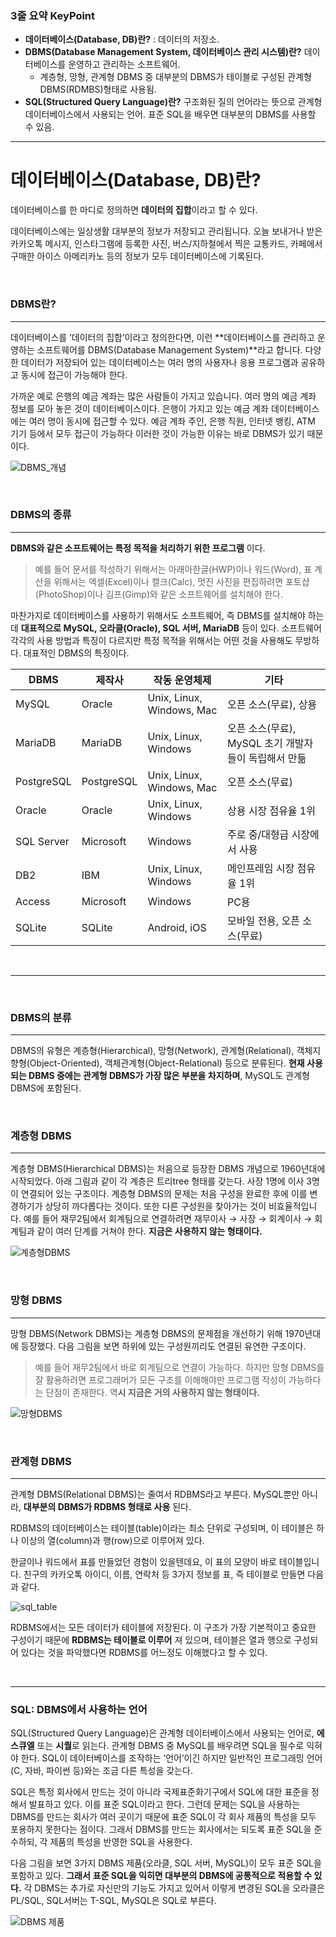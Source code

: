 ### **3줄 요약 KeyPoint**

- **데이터베이스(Database, DB)란?** : 데이터의 저장소. 
- **DBMS(Database Management System, 데이터베이스 관리 시스템)란?** 데이터베이스를 운영하고 관리하는 소프트웨어.
  - 계층형, 망형, 관계형 DBMS 중 대부분의 DBMS가 테이블로 구성된 관계형 DBMS(RDMBS)형태로 사용됨. 
- **SQL(Structured Query Language)란?** 구조화된 질의 언어라는 뜻으로 관계형 데이터베이스에서 사용되는 언어. 표준 SQL을 배우면 대부분의 DBMS를 사용할 수 있음.

 

------

 

# 데이터베이스(Database, DB)란?

데이터베이스를 한 마디로 정의하면 **데이터의 집합**이라고 할 수 있다.

데이터베이스에는 일상생활 대부분의 정보가 저장되고 관리됩니다. 오늘 보내거나 받은 카카오톡 메시지, 인스타그램에 등록한 사진, 버스/지하철에서 찍은 교통카드, 카페에서 구매한 아이스 아메리카노 등의 정보가 모두 데이터베이스에 기록된다.

 </br>

### DBMS란?

---

데이터베이스를 ‘데이터의 집합’이라고 정의한다면, 이런 **데이터베이스를 관리하고 운영하는 소프트웨어를 DBMS(Database Management System)**라고 합니다. 다양한 데이터가 저장되어 있는 데이터베이스는 여러 명의 사용자나 응용 프로그램과 공유하고 동시에 접근이 가능해야 한다.

 

가까운 예로 은행의 예금 계좌는 많은 사람들이 가지고 있습니다. 여러 명의 예금 계좌 정보를 모아 놓은 것이 데이터베이스이다. 은행이 가지고 있는 예금 계좌 데이터베이스에는 여러 명이 동시에 접근할 수 있다. 예금 계좌 주인, 은행 직원, 인터넷 뱅킹, ATM 기기 등에서 모두 접근이 가능하다 이러한 것이 가능한 이유는 바로 DBMS가 있기 때문이다.

![DBMS_개념](http://hongong.hanbit.co.kr/wp-content/uploads/2021/11/DBMS_%EA%B0%9C%EB%85%90.png)

</br> 

### DBMS의 종류

---

**DBMS와 같은 소프트웨어는 특정 목적을 처리하기 위한 프로그램** 이다. 

> 예를 들어 문서를 작성하기 위해서는 아래아한글(HWP)이나 워드(Word), 표 계산을 위해서는 엑셀(Excel)이나 캘크(Calc), 멋진 사진을 편집하려면 포토샵(PhotoShop)이나 김프(Gimp)와 같은 소프트웨어를 설치해야 한다.

마찬가지로 데이터베이스를 사용하기 위해서도 소프트웨어, 즉 DBMS를 설치해야 하는데 **대표적으로 MySQL, 오라클(Oracle), SQL 서버, MariaDB** 등이 있다. 소프트웨어 각각의 사용 방법과 특징이 다르지만 특정 목적을 위해서는 어떤 것을 사용해도 무방하다. 대표적인 DBMS의 특징이다. 



| **DBMS**   | **제작사** | **작동 운영체제**         | **기타**                                             |
| ---------- | ---------- | ------------------------- | ---------------------------------------------------- |
| MySQL      | Oracle     | Unix, Linux, Windows, Mac | 오픈 소스(무료), 상용                                |
| MariaDB    | MariaDB    | Unix, Linux, Windows      | 오픈 소스(무료), MySQL 초기 개발자들이 독립해서 만듦 |
| PostgreSQL | PostgreSQL | Unix, Linux, Windows, Mac | 오픈 소스(무료)                                      |
| Oracle     | Oracle     | Unix, Linux, Windows      | 상용 시장 점유율 1위                                 |
| SQL Server | Microsoft  | Windows                   | 주로 중/대형급 시장에서 사용                         |
| DB2        | IBM        | Unix, Linux, Windows      | 메인프레임 시장 점유율 1위                           |
| Access     | Microsoft  | Windows                   | PC용                                                 |
| SQLite     | SQLite     | Android, iOS              | 모바일 전용, 오픈 소스(무료)                         |

</br> 

------

 </br>

### DBMS의 분류

---

DBMS의 유형은 계층형(Hierarchical), 망형(Network), 관계형(Relational), 객체지향형(Object-Oriented), 객체관계형(Object-Relational) 등으로 분류된다. **현재 사용되는 DBMS 중에는 관계형 DBMS가 가장 많은 부분을 차지하며**, MySQL도 관계형 DBMS에 포함된다. 

 </br> 

 

### 계층형 DBMS

---

계층형 DBMS(Hierarchical DBMS)는 처음으로 등장한 DBMS 개념으로 1960년대에 시작되었다. 아래 그림과 같이 각 계층은 트리tree 형태를 갖는다. 사장 1명에 이사 3명이 연결되어 있는 구조이다. 계층형 DBMS의 문제는 처음 구성을 완료한 후에 이를 변경하기가 상당히 까다롭다는 것이다. 또한 다른 구성원을 찾아가는 것이 비효율적입니다. 예를 들어 재무2팀에서 회계팀으로 연결하려면 재무이사 → 사장 → 회계이사 → 회계팀과 같이 여러 단계를 거쳐야 한다. **지금은 사용하지 않는 형태이다.**

![계층형DBMS](http://hongong.hanbit.co.kr/wp-content/uploads/2021/11/%EA%B3%84%EC%B8%B5%ED%98%95DBMS.png)

 

 </br> 

### 망형 DBMS

---

망형 DBMS(Network DBMS)는 계층형 DBMS의 문제점을 개선하기 위해 1970년대에 등장했다. 다음 그림을 보면 하위에 있는 구성원끼리도 연결된 유연한 구조이다. 

> 예를 들어 재무2팀에서 바로 회계팀으로 연결이 가능하다. 하지만 망형 DBMS를 잘 활용하려면 프로그래머가 모든 구조를 이해해야만 프로그램 작성이 가능하다는 단점이 존재한다. 역**시 지금은 거의 사용하지 않는 형태이다.**

![망형DBMS](http://hongong.hanbit.co.kr/wp-content/uploads/2021/11/%EB%A7%9D%ED%98%95DBMS.png)

 

</br>  

### 관계형 DBMS

---

관계형 DBMS(Relational DBMS)는 줄여서 RDBMS라고 부른다. MySQL뿐만 아니라, **대부분의 DBMS가 RDBMS 형태로 사용** 된다. 

RDBMS의 데이터베이스는 테이블(table)이라는 최소 단위로 구성되며, 이 테이블은 하나 이상의 열(column)과 행(row)으로 이루어져 있다.

한글이나 워드에서 표를 만들었던 경험이 있을텐데요, 이 표의 모양이 바로 테이블입니다. 친구의 카카오톡 아이디, 이름, 연락처 등 3가지 정보를 표, 즉 테이블로 만들면 다음과 같다.

![sql_table](http://hongong.hanbit.co.kr/wp-content/uploads/2021/11/sql_table.png)

RDBMS에서는 모든 데이터가 테이블에 저장된다. 이 구조가 가장 기본적이고 중요한 구성이기 때문에 **RDBMS는 테이블로 이루어** 져 있으며, 테이블은 열과 행으로 구성되어 있다는 것을 파악했다면 RDBMS를 어느정도 이해했다고 할 수 있다.

 </br> 

------

 

### SQL: DBMS에서 사용하는 언어

SQL(Structured Query Language)은 관계형 데이터베이스에서 사용되는 언어로, **에스큐엘** 또는 **시퀄**로 읽는다. 관계형 DBMS 중 MySQL를 배우려면 SQL을 필수로 익혀야 한다. SQL이 데이터베이스를 조작하는 ‘언어’이긴 하지만 일반적인 프로그래밍 언어(C, 자바, 파이썬 등)와는 조금 다른 특성을 갖는다.

 

SQL은 특정 회사에서 만드는 것이 아니라 국제표준화기구에서 SQL에 대한 표준을 정해서 발표하고 있다. 이를 표준 SQL이라고 한다. 그런데 문제는 SQL을 사용하는 DBMS를 만드는 회사가 여러 곳이기 때문에 표준 SQL이 각 회사 제품의 특성을 모두 포용하지 못한다는 점이다. 그래서 DBMS를 만드는 회사에서는 되도록 표준 SQL을 준수하되, 각 제품의 특성을 반영한 SQL을 사용한다.

 

다음 그림을 보면 3가지 DBMS 제품(오라클, SQL 서버, MySQL)이 모두 표준 SQL을 포함하고 있다. 
**그래서** **표준 SQL을 익히면 대부분의 DBMS에 공통적으로 적용할 수 있다.** 각 DBMS는 추가로 자신만의 기능도 가지고 있어서 이렇게 변경된 SQL을 오라클은 PL/SQL, SQL서버는 T-SQL, MySQL은 SQL로 부른다. 

 

![DBMS 제품](http://hongong.hanbit.co.kr/wp-content/uploads/2021/11/DBMS-%EC%A0%9C%ED%92%88.png)